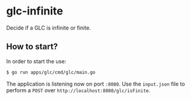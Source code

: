 # glc-infinite

Decide if a GLC is infinite or finite.

## How to start?

In order to start the use:

```bash
$ go run apps/glc/cmd/glc/main.go
```

The application is listening now on port `:8080`. Use the `input.json` file to perform a `POST` over `http://localhost:8080/glc/isFinite`.

